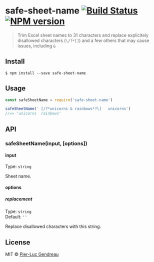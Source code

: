 # safe-sheet-name [![Build Status](https://travis-ci.org/Zertz/safe-sheet-name.svg?branch=master)](https://travis-ci.org/Zertz/safe-sheet-name) [![NPM version](https://badge.fury.io/js/safe-sheet-name.png)](http://badge.fury.io/js/safe-sheet-name)

> Trim Excel sheet names to 31 characters and replace explicitely disallowed characters (`\/?*[]`) and a few others that may cause issues, including `&`


## Install

```
$ npm install --save safe-sheet-name
```


## Usage

```js
const safeSheetName = require('safe-sheet-name')

safeSheetName(' [/?*unicorns & rainbows*?\]   unicorns')
//=> 'unicorns  rainbows'
```


## API

### safeSheetName(input, [options])

#### input

Type: `string`

Sheet name.

#### options

##### replacement

Type: `string`<br>
Default: `''`

Replace disallowed characters with this string.


## License

MIT © [Pier-Luc Gendreau](https://github.com/Zertz)
